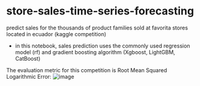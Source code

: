 # store-sales-time-series-forecasting
predict sales for the thousands of product families sold at favorita stores located in ecuador (kaggle competition)

- in this notebook, sales prediction uses the commonly used regression model (rf) and gradient boosting algorithm (Xgboost, LightGBM, CatBoost)

The evaluation metric for this competition is Root Mean Squared Logarithmic Error:
![image](https://user-images.githubusercontent.com/70517346/211182517-3d0748ce-1dd5-41b1-9842-ec5b95eb7213.png)
